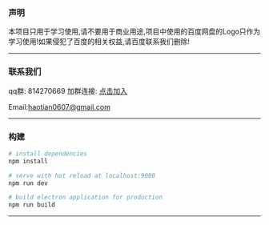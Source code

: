 ### 声明
本项目只用于学习使用,请不要用于商业用途,项目中使用的百度网盘的Logo只作为学习使用!如果侵犯了百度的相关权益,请百度联系我们删除!

---
### 联系我们
qq群: 814270669 加群连接: [点击加入](https://shang.qq.com/wpa/qunwpa?idkey=68670d406ff42150f78000829448ebf700c3a92617025155f9864366c3d04654)

Email:haotian0607@gmail.com

---
### 构建
``` bash
# install dependencies
npm install

# serve with hot reload at localhost:9080
npm run dev

# build electron application for production
npm run build


```
---
